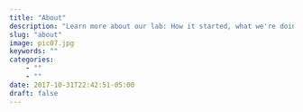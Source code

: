 ```yaml
---
title: "About"
description: "Learn more about our lab: How it started, what we're doing, and what our future plans are"
slug: "about"
image: pic07.jpg
keywords: ""
categories: 
    - ""
    - ""
date: 2017-10-31T22:42:51-05:00
draft: false
---
```

